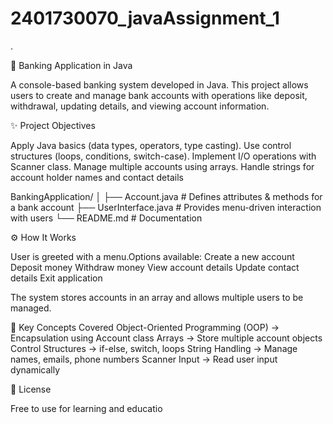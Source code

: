 # 2401730070_javaAssignment_1
.

🏦 Banking Application in Java

A console-based banking system developed in Java.
This project allows users to create and manage bank accounts with operations like deposit, withdrawal, updating details, and viewing account information.

✨ Project Objectives

Apply Java basics (data types, operators, type casting).
Use control structures (loops, conditions, switch-case).
Implement I/O operations with Scanner class.
Manage multiple accounts using arrays.
Handle strings for account holder names and contact details


BankingApplication/
│
├── Account.java          # Defines attributes & methods for a bank account
├── UserInterface.java    # Provides menu-driven interaction with users
└── README.md             # Documentation

⚙️ How It Works

User is greeted with a menu.Options available:
Create a new account
Deposit money
Withdraw money
View account details
Update contact details
Exit application

The system stores accounts in an array and allows multiple users to be managed.


🔑 Key Concepts Covered
Object-Oriented Programming (OOP) → Encapsulation using Account class
Arrays → Store multiple account objects
Control Structures → if-else, switch, loops
String Handling → Manage names, emails, phone numbers
Scanner Input → Read user input dynamically

📜 License

Free to use for learning and educatio
